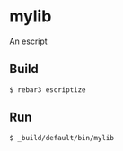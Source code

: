 mylib
=====

An escript

Build
-----

    $ rebar3 escriptize

Run
---

    $ _build/default/bin/mylib
